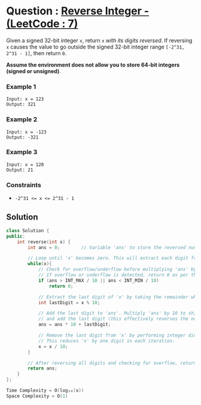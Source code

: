 # Question : [Reverse Integer - (LeetCode : 7)](https://leetcode.com/problems/reverse-integer/description/)

Given a signed 32-bit integer `x`, return `x` _with its digits reversed_. If reversing `x` causes the value to go outside the signed 32-bit integer range `[-2^31, 2^31 - 1]`, then return `0`.

**Assume the environment does not allow you to store 64-bit integers (signed or unsigned)**.

### Example 1

```
Input: x = 123
Output: 321
```

### Example 2

```
Input: x = -123
Output: -321
```

### Example 3

```
Input: x = 120
Output: 21
```

### Constraints

-   `-2^31 <= x <= 2^31 - 1`

## Solution

```Cpp
class Solution {
public:
    int reverse(int x) {
        int ans = 0;        // Variable 'ans' to store the reversed number.

        // Loop until 'x' becomes zero. This will extract each digit from the original number.
        while(x){
            // Check for overflow/underflow before multiplying 'ans' by 10.
            // If overflow or underflow is detected, return 0 as per the problem constraints.
            if (ans > INT_MAX / 10 || ans < INT_MIN / 10)
                return 0;

            // Extract the last digit of 'x' by taking the remainder when divided by 10.
            int lastDigit = x % 10;

            // Add the last digit to 'ans'. Multiply 'ans' by 10 to shift its digits to the left,
            // and add the last digit (this effectively reverses the number).
            ans = ans * 10 + lastDigit;

            // Remove the last digit from 'x' by performing integer division by 10.
            // This reduces 'x' by one digit in each iteration.
            x = x / 10;
        }

        // After reversing all digits and checking for overflow, return the reversed number.
        return ans;
    }
};

Time Complexity = O(log₁₀(x))
Space Complexity = O(1)
```
